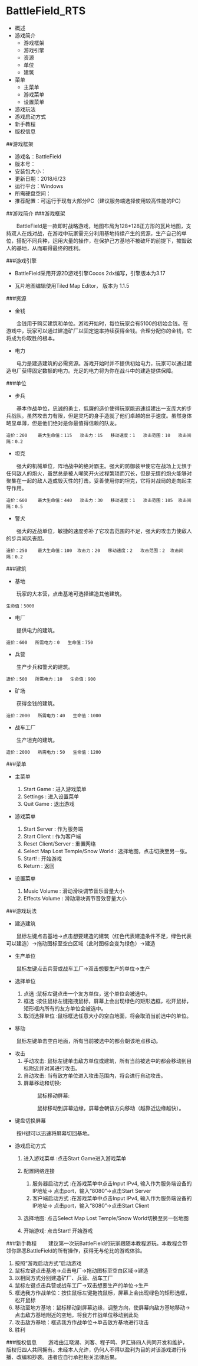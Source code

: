 # BattleField_RTS
- 概述
- 游戏简介
    + 游戏框架
    + 游戏引擎
    + 资源
    + 单位
    + 建筑
- 菜单
    + 主菜单
    + 游戏菜单
    + 设置菜单
- 游戏玩法
- 游戏启动方式
- 新手教程
- 版权信息

##游戏框架

- 游戏名：BattleField
- 版本号：
- 安装包大小：
- 更新日期：2018/6/23
- 运行平台：Windows
- 所需硬盘空间：
- 推荐配置：可运行于现有大部分PC（建议服务端选择使用较高性能的PC）

##游戏简介
###游戏框架

&emsp;&emsp;BattleField是一款即时战略游戏，地图布局为128*128正方形的瓦片地图，支持双人在线对战，在游戏中玩家需充分利用基地持续产生的资源，生产自己的单位，搭配不同兵种，运用大量的操作，在保护己方基地不被破坏的前提下，摧毁敌人的基地，从而取得最终的胜利。

###游戏引擎
+ BattleField采用开源2D游戏引擎Cocos 2dx编写，引擎版本为3.17

+ 瓦片地图编辑使用Tiled Map Editor， 版本为 1.1.5

###资源
+ 金钱

&emsp;&emsp;金钱用于购买建筑和单位。游戏开始时，每位玩家会有5100的初始金钱。在游戏中，玩家可以通过建造矿厂以固定速率持续获得金钱。合理分配你的金钱，它将成为你取胜的根本。
+ 电力

&emsp;&emsp;电力是建造建筑的必需资源。游戏开始时并不提供初始电力，玩家可以通过建造电厂获得固定数额的电力。充足的电力将为你在战斗中的建造提供保障。

###单位
+ 步兵

&emsp;&emsp;基本作战单位，忠诚的勇士，低廉的造价使得玩家能迅速组建出一支庞大的步兵战队。虽然攻击力有限，但是灵巧的身手造就了他们卓越的出手速度。虽然身体略显单薄，但是他们绝对是你最值得信赖的队友。

    造价：200    最大生命值：115   攻击力：15   移动速度：1   攻击范围：10   攻击间隔：0.2

+ 坦克

&emsp;&emsp;强大的机械单位，阵地战中的绝对霸主。强大的防御装甲使它在战场上无惧于任何敌人的炮火，虽然总是被人嘲笑开火过程繁琐而冗长，但是无情的炮火能够对聚集在一起的敌人造成毁灭性的打击。妥善使用你的坦克，它将对战局的走向起主导作用。

    造价：600    最大生命值：440   攻击力：30   移动速度：1   攻击范围：105  攻击间隔：0.5

+ 警犬

&emsp;&emsp;强大的近战单位，敏捷的速度弥补了它攻击范围的不足，强大的攻击力使敌人的步兵闻风丧胆。

    造价：250    最大生命值：100  攻击力：20   移动速度：2   攻击范围：2  攻击间隔：0.2

###建筑

+ 基地

&emsp;&emsp;玩家的大本营，点击基地可选择建造其他建筑。

    生命值：5000

+ 电厂

&emsp;&emsp;提供电力的建筑。

    造价：600   所需电力：0   生命值：750 

+ 兵营

&emsp;&emsp;生产步兵和警犬的建筑。

    造价：500   所需电力：10   生命值：900

+ 矿场

&emsp;&emsp;获得金钱的建筑。

    造价：2000   所需电力：40   生命值：1000

+ 战车工厂

&emsp;&emsp;生产坦克的建筑。

    造价：2000   所需电力：50   生命值：1200

###菜单
+ 主菜单
    1. Start Game : 进入游戏菜单
    2. Settings : 进入设置菜单
    3. Quit Game : 退出游戏

+ 游戏菜单

    1. Start Server : 作为服务端
    2. Start Client : 作为客户端
    3. Reset Client/Server : 重置网络
    4. Select Map Lost Temple/Snow World : 选择地图，点击切换至另一张。
    5. Start! : 开始游戏
    6. Return : 返回

+ 设置菜单

    1. Music Volume : 滑动滑块调节音乐音量大小
    2. Effects Volume : 滑动滑块调节音效音量大小

###游戏玩法

+ 建造建筑

&emsp;&emsp;鼠标左键点击基地->点击想要建造的建筑（红色代表建造条件不足，绿色代表可以建造）->拖动图标至空白区域（此时图标会变为绿色）->建造

+ 生产单位

&emsp;&emsp;鼠标左键点击兵营或战车工厂->双击想要生产的单位->生产

+ 选择单位
    1.  点选
:鼠标左键点击一个友方单位，这个单位会被选中。
    2.  框选
:按住鼠标左键拖拽鼠标，屏幕上会出现绿色的矩形选框，松开鼠标，矩形框内所有的友方单位会被选中。
    3.  取消选择单位
:鼠标框选任意大小的空白地面，将会取消当前选中的单位。

+ 移动

&emsp;&emsp;鼠标左键单击空白地面，所有当前被选中的都会朝该地点移动。

+ 攻击
    1. 手动攻击:
鼠标左键单击敌方单位或建筑，所有当前被选中的都会移动到目标附近并对其进行攻击。
    2. 自动攻击:
当有敌方单位进入攻击范围内，将会进行自动攻击。
    3. 屏幕移动和切换:

&emsp;&emsp;&emsp;&emsp;&emsp;&emsp;鼠标移动屏幕:

&emsp;&emsp;&emsp;&emsp;&emsp;&emsp;鼠标移动到屏幕边缘，屏幕会朝该方向移动（越靠近边缘越快）。

+ 键盘切换屏幕

&emsp;&emsp;按H键可以迅速将屏幕切回基地。

+ 游戏启动方式
    1. 进入游戏菜单
:点击Start Game进入游戏菜单

    2. 配置网络连接

        1. 服务器启动方式
:在游戏菜单中点击Input IPv4, 输入作为服务端设备的IP地址->
点击port，输入“8080”->点击Start Server
        2. 客户端启动方式
:在游戏菜单中点击Input IPv4, 输入作为服务端设备的IP地址->
点击port，输入“8080”->点击Start Client

    3. 选择地图:
点击Select Map Lost Temple/Snow World切换至另一张地图
    4. 开始游戏:
点击Start! 开始游戏

###新手教程
&emsp;&emsp;建议第一次玩BattleField的玩家跟随本教程游玩。本教程会带领你熟悉BattleField的所有操作，获得无与伦比的游戏体验。

1. 按照“游戏启动方式”启动游戏
2. 鼠标左键点击基地->点击电厂->拖动图标至空白区域->建造
3. 以相同方式分别建造矿厂、兵营、战车工厂
4. 鼠标左键点击兵营或战车工厂->双击想要生产的单位->生产
5. 框选我方作战单位：按住鼠标左键拖拽鼠标，屏幕上会出现绿色的矩形选框，松开鼠标
6. 移动至地方基地：鼠标移动到屏幕边缘，调整方向，使屏幕向敌方基地移动->点击敌方基地附近的空地，将我方作战单位移动到此处
7. 攻击敌方基地：框选我方作战单位->单击敌方基地进行攻击
8. 胜利

###版权信息
&emsp;&emsp;游戏由江晓湖、刘客、程子鸣、尹汇锋四人共同开发和维护，版权归四人共同拥有。未经本人允许，仍何人不得以盈利为目的对该游戏进行传播、改编和抄袭。违者应自行承担相关法律后果。